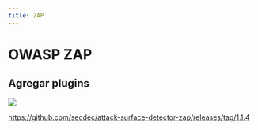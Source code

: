 ```yaml
---
title: ZAP
---
```


# OWASP ZAP

## Agregar plugins

![](https://i.imgur.com/Pq8RYxN.png)

<https://github.com/secdec/attack-surface-detector-zap/releases/tag/1.1.4>

[^1]: Owasp zap – add-ons. (s. f.). Recuperado 1 de junio de 2023, de https://www.zaproxy.org/docs/desktop/start/features/addons/